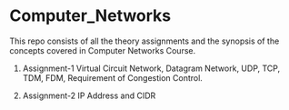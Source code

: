 # Computer_Networks
This repo consists of all the theory assignments and the synopsis of the concepts covered in Computer Networks Course.

1. Assignment-1
  Virtual Circuit Network, Datagram Network, UDP, TCP, TDM, FDM, Requirement of Congestion Control.
  
2. Assignment-2
  IP Address and CIDR
